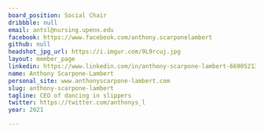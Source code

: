 ```yaml
---
board_position: Social Chair
dribbble: null
email: antsl@nursing.upenn.edu
facebook: https://www.facebook.com/anthony.scarponelambert
github: null
headshot_jpg_url: https://i.imgur.com/9L9rcuj.jpg
layout: member_page
linkedin: https://www.linkedin.com/in/anthony-scarpone-lambert-669052138/
name: Anthony Scarpone-Lambert
personal_site: www.anthonyscarpone-lambert.com
slug: anthony-scarpone-lambert
tagline: CEO of dancing in slippers
twitter: https://twitter.com/anthonys_l
year: 2021

---
```

